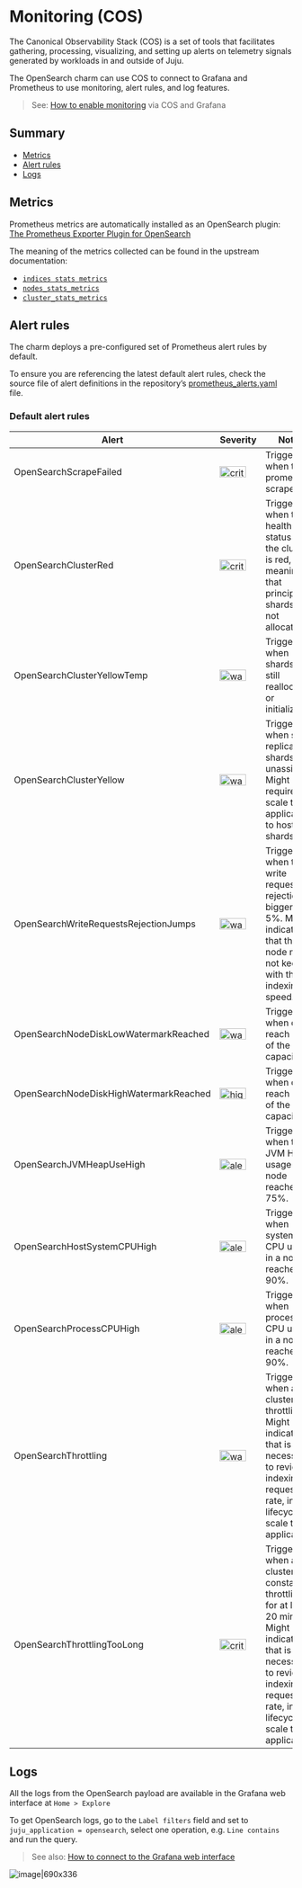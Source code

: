 # Monitoring (COS)

The Canonical Observability Stack (COS) is a set of tools that facilitates gathering, processing, visualizing, and setting up alerts on telemetry signals generated by workloads in and outside of Juju. 

The OpenSearch charm can use COS to connect to Grafana and Prometheus to use monitoring, alert rules, and log features.

> See: [How to enable monitoring](/t/14560) via COS and Grafana

## Summary
* [Metrics](#metrics-3)
* [Alert rules](#alert-rules-4)
* [Logs](#logs-6)

## Metrics
Prometheus metrics are automatically installed as an OpenSearch plugin: [The Prometheus Exporter Plugin for OpenSearch](https://github.com/Aiven-Open/prometheus-exporter-plugin-for-opensearch)

The meaning of the metrics collected can be found in the upstream documentation:

* [`indices stats metrics`](https://opensearch.org/docs/latest/api-reference/index-apis/stats/)
* [`nodes_stats_metrics`](https://opensearch.org/docs/latest/api-reference/nodes-apis/nodes-stats/)
* [`cluster_stats_metrics`](https://opensearch.org/docs/latest/api-reference/cluster-api/cluster-stats/)

## Alert rules
The charm deploys a pre-configured set of Prometheus alert rules by default.

To ensure you are referencing the latest default alert rules, check the source file of alert definitions in the repository’s [prometheus_alerts.yaml](https://github.com/canonical/opensearch-operator/blob/2/edge/src/alert_rules/prometheus/prometheus_alerts.yaml) file.

### Default alert rules
<table>
   <thead>
      <tr>
         <th>Alert</th>
         <th>Severity</th>
         <th>Notes</th>
      </tr>
   </thead>
   <tbody>
      <tr>
         <td>OpenSearchScrapeFailed</td>
         <td><img src="https://img.shields.io/badge/critical-red" alt="critical" width="47" height="20" loading="lazy" style="aspect-ratio: 47 / 20;"></td>
         <td>Triggered when the prometheus scrape fails.</td>
      </tr>
      <tr>
         <td>OpenSearchClusterRed</td>
         <td><img src="https://img.shields.io/badge/critical-red" alt="critical" width="47" height="20" loading="lazy" style="aspect-ratio: 47 / 20;"></td>
         <td>Triggered when the health status of the cluster is red, meaning that principal shards are not allocated.</td>
      </tr>
      <tr>
         <td>OpenSearchClusterYellowTemp</td>
         <td><img src="https://img.shields.io/badge/warning-yellow" alt="warning" width="47" height="20" loading="lazy" style="aspect-ratio: 47 / 20;"></td>
         <td>Triggered when shards are still reallocating or initializing.</td>
      </tr>
      <tr>
         <td>OpenSearchClusterYellow</td>
         <td><img src="https://img.shields.io/badge/warning-yellow" alt="warning" width="47" height="20" loading="lazy" style="aspect-ratio: 47 / 20;"></td>
         <td>Triggered when some replicas shards are unassigned. Might require scale the application to host all shards</td>
      </tr>
      <tr>
         <td>OpenSearchWriteRequestsRejectionJumps</td>
         <td><img src="https://img.shields.io/badge/warning-yellow" alt="warning" width="47" height="20" loading="lazy" style="aspect-ratio: 47 / 20;"></td>
         <td>Triggered when the write request rejection is bigger than 5%. Might indicate that the node may not keep up with the indexing speed.</td>
      </tr>
      <tr>
         <td>OpenSearchNodeDiskLowWatermarkReached</td>
         <td><img src="https://img.shields.io/badge/warning-yellow" alt="warning" width="47" height="20" loading="lazy" style="aspect-ratio: 47 / 20;"></td>
         <td>Triggered when disks reach 85% of the capacity.</td>
      </tr>
      <tr>
         <td>OpenSearchNodeDiskHighWatermarkReached</td>
         <td><img src="https://img.shields.io/badge/high-red" alt="high" width="47" height="20" loading="lazy" style="aspect-ratio: 47 / 20;"></td>
         <td>Triggered when disks reach 90% of the capacity.</td>
      </tr>
      <tr>
         <td>OpenSearchJVMHeapUseHigh</td>
         <td><img src="https://img.shields.io/badge/alert-yellow" alt="alert" width="47" height="20" loading="lazy" style="aspect-ratio: 47 / 20;"></td>
         <td>Triggered when the JVM Heap usage in a node reaches 75%.</td>
      </tr>
      <tr>
         <td>OpenSearchHostSystemCPUHigh</td>
         <td><img src="https://img.shields.io/badge/alert-yellow" alt="alert" width="47" height="20" loading="lazy" style="aspect-ratio: 47 / 20;"></td>
         <td>Triggered when system CPU usage in a node reaches 90%.</td>
      </tr>
      <tr>
         <td>OpenSearchProcessCPUHigh</td>
         <td><img src="https://img.shields.io/badge/alert-yellow" alt="alert" width="47" height="20" loading="lazy" style="aspect-ratio: 47 / 20;"></td>
         <td>Triggered when process CPU usage in a node reaches 90%.</td>
      </tr>
      <tr>
         <td>OpenSearchThrottling</td>
         <td><img src="https://img.shields.io/badge/warning-yellow" alt="warning" width="47" height="20" loading="lazy" style="aspect-ratio: 47 / 20;"></td>
         <td>Triggered when a cluster is throttling. Might indicate that is necessary to review indexing request rate, index lifecycle or scale the application.</td>
      </tr>
      <tr>
         <td>OpenSearchThrottlingTooLong</td>
         <td><img src="https://img.shields.io/badge/critical-red" alt="critical" width="47" height="20" loading="lazy" style="aspect-ratio: 47 / 20;"></td>
         <td>Triggered when a cluster is constantly throttling for at least 20 minutes. Might indicate that is necessary to review indexing request rate, index lifecycle or scale the application.</td>
      </tr>
   </tbody>
</table>

## Logs
All the logs from the OpenSearch payload are available in the Grafana web interface at `Home > Explore`

To get OpenSearch logs, go to the `Label filters` field and set to `juju_application = opensearch`, select one operation, e.g. `Line contains` and run the query.

> See also: [How to connect to the Grafana web interface](/t/14560#connect-to-the-grafana-web-interface)

![image|690x336](upload://30kHfjn0fhQJkVJnWPDRLL0aXe3.png)
